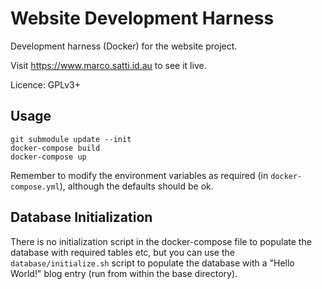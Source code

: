 # Website Development Harness

Development harness (Docker) for the website project.

Visit https://www.marco.satti.id.au to see it live.

Licence: GPLv3+

## Usage

```
git submodule update --init
docker-compose build
docker-compose up
```

Remember to modify the environment variables as required (in `docker-compose.yml`), although the defaults should be ok.

## Database Initialization

There is no initialization script in the docker-compose file to populate the database with required tables etc, but you can use the `database/initialize.sh` script to populate the database with a "Hello World!" blog entry (run from within the base directory).
